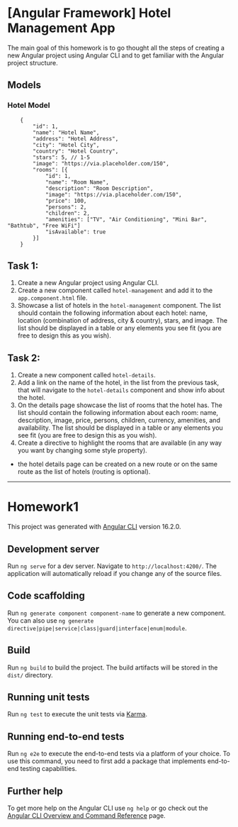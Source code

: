 # [Angular Framework] Hotel Management App

The main goal of this homework is to go thought all the steps of creating a new Angular project using Angular CLI and to get familiar with the Angular project structure.

## Models

### Hotel Model

```
    {
        "id": 1,
        "name": "Hotel Name",
        "address": "Hotel Address",
        "city": "Hotel City",
        "country": "Hotel Country",
        "stars": 5, // 1-5
        "image": "https://via.placeholder.com/150",
        "rooms": [{
            "id": 1,
            "name": "Room Name",
            "description": "Room Description",
            "image": "https://via.placeholder.com/150",
            "price": 100,
            "persons": 2,
            "children": 2,
            "amenities": ["TV", "Air Conditioning", "Mini Bar", "Bathtub", "Free WiFi"]
            "isAvailable": true
        }]
    }
```

## Task 1:

1. Create a new Angular project using Angular CLI.
2. Create a new component called `hotel-management` and add it to the `app.component.html` file.
3. Showcase a list of hotels in the `hotel-management` component. The list should contain the following information about each hotel: name, location (combination of address, city & country), stars, and image. The list should be displayed in a table or any elements you see fit (you are free to design this as you wish).

## Task 2:

1. Create a new component called `hotel-details`.
2. Add a link on the name of the hotel, in the list from the previous task, that will navigate to the `hotel-details` component and show info about the hotel.
3. On the details page showcase the list of rooms that the hotel has. The list should contain the following information about each room: name, description, image, price, persons, children, currency, amenities, and availability. The list should be displayed in a table or any elements you see fit (you are free to design this as you wish).
4. Create a directive to highlight the rooms that are available (in any way you want by changing some style property).

- the hotel details page can be created on a new route or on the same route as the list of hotels (routing is optional).

<hr>

# Homework1

This project was generated with [Angular CLI](https://github.com/angular/angular-cli) version 16.2.0.

## Development server

Run `ng serve` for a dev server. Navigate to `http://localhost:4200/`. The application will automatically reload if you change any of the source files.

## Code scaffolding

Run `ng generate component component-name` to generate a new component. You can also use `ng generate directive|pipe|service|class|guard|interface|enum|module`.

## Build

Run `ng build` to build the project. The build artifacts will be stored in the `dist/` directory.

## Running unit tests

Run `ng test` to execute the unit tests via [Karma](https://karma-runner.github.io).

## Running end-to-end tests

Run `ng e2e` to execute the end-to-end tests via a platform of your choice. To use this command, you need to first add a package that implements end-to-end testing capabilities.

## Further help

To get more help on the Angular CLI use `ng help` or go check out the [Angular CLI Overview and Command Reference](https://angular.io/cli) page.
